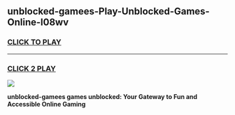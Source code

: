 
## unblocked-gamees-Play-Unblocked-Games-Online-l08wv
<h3>
<a href="https://premium76.site?title=unblocked-gamees&ref=24A">CLICK TO PLAY</a></h3>
<hr>

<h3>
<a href="https://premium76.site?title=unblocked-gamees&ref=24A">CLICK 2 PLAY</a>
  
</h3>

<a href="https://premium76.site?title=unblocked-gamees&ref=24A"><img src="https://clearcache.store/games.png"></a>


**unblocked-gamees games unblocked: Your Gateway to Fun and Accessible Online Gaming**
